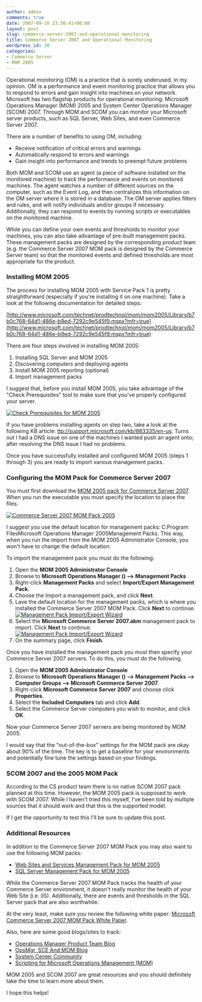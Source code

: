 ```yaml
---
author: admin
comments: true
date: 2007-09-16 23:50:41+00:00
layout: post
slug: commerce-server-2007-and-operational-monitoring
title: Commerce Server 2007 and Operational Monitoring
wordpress_id: 30
categories:
- Commerce Server
- MOM 2005
---
```


Operational monitoring (OM) is a practice that is sorely underused, in my opinion. OM is a performance and event monitoring practice that allows you to respond to errors and gain insight into machines on your network. Microsoft has two flagship products for operational monitoring: Microsoft Operations Manager (MOM) 2005 and System Center Operations Manager (SCOM) 2007. Through MOM and SCOM you can monitor your Microsoft server products, such as SQL Server, Web Sites, and even Commerce Server 2007.

There are a number of benefits to using OM, including:

  * Receive notification of critical errors and warnings
  * Automatically respond to errors and warnings
  * Gain insight into performance and trends to preempt future problems

Both MOM and SCOM use an agent (a piece of software installed on the monitored machine) to track the performance and events on monitored machines. The agent watches a number of different sources on the computer, such as the Event Log, and then centralizes this information on the OM server where it is stored in a database. The OM server applies filters and rules, and will notify individuals and/or groups if necessary. Additionally, they can respond to events by running scripts or executables on the monitored machine.

While you can define your own events and thresholds to monitor your machines, you can also take advantage of pre-built management packs. These management packs are designed by the corresponding product team (e.g. the Commerce Server 2007 MOM pack is designed by the Commerce Server team) so that the monitored events and defined thresholds are most appropriate for the product.

### Installing MOM 2005

The process for installing MOM 2005 with Service Pack 1 is pretty straightforward (especially if you're installing it on one machine). Take a look at the following documentation for detailed steps:

[http://www.microsoft.com/technet/prodtechnol/mom/mom2005/Library/b7b0c768-64d1-486e-b9ed-7292c9e545f9.mspx?mfr=true](http://www.microsoft.com/technet/prodtechnol/mom/mom2005/Library/b7b0c768-64d1-486e-b9ed-7292c9e545f9.mspx?mfr=true)

There are four steps involved in installing MOM 2005:

  1. Installing SQL Server and MOM 2005
  2. Discovering computers and deploying agents
  3. Install MOM 2005 reporting (optional)
  4. Import management packs

I suggest that, before you install MOM 2005, you take advantage of the "Check Prerequisites" tool to make sure that you've properly configured your server. 

[![Check Prerequisites for MOM 2005](http://images.wadewegner.com/wordpress/content/binary/WindowsLiveWriter/39b63fb25a66_8E5F/image_thumb.png)](http://images.wadewegner.com/wordpress/content/binary/WindowsLiveWriter/39b63fb25a66_8E5F/image_2.png)

If you have problems installing agents on step two, take a look at the following KB article: [ttp://support.microsoft.com/kb/883335/en-us](http://support.microsoft.com/kb/883335/en-us). Turns out I had a DNS issue on one of the machines I wanted push an agent onto; after resolving the DNS issue I had no problems. 

Once you have successfully installed and configured MOM 2005 (steps 1 through 3) you are ready to import various management packs. 

### Configuring the MOM Pack for Commerce Server 2007

You must first download the [MOM 2005 pack for Commerce Server 2007](http://www.microsoft.com/downloads/details.aspx?FamilyID=20ac6a26-02cc-4dee-95e5-39ee6dabd751&DisplayLang=en). When you run the executable you must specify the location to place the files.

[![Commerce Server 2007 MOM Pack 2005](http://images.wadewegner.com/wordpress/content/binary/WindowsLiveWriter/39b63fb25a66_8E5F/1_thumb.gif)](http://images.wadewegner.com/wordpress/content/binary/WindowsLiveWriter/39b63fb25a66_8E5F/1_2.gif)

I suggest you use the default location for management packs: C:Program FilesMicrosoft Operations Manager 2005Management Packs. This way, when you run the import from the MOM 2005 Administrator Console, you won't have to change the default location.

To import the management pack you must do the following:

  1. Open the **MOM 2005 Administrator Console**
  2. Browse to **Microsoft Operations Manager (<Computer Name>) **-->** Management Packs**
  3. Right-click **Management Packs** and select **Import/Export Management Pack**.
  4. Choose the Import a management pack, and click **Next**.
  5. Lave the default location for the management packs, which is where you installed the Commerce Server 2007 MOM Pack. Click **Next** to continue.  
[![Management Pack Import/Export Wizard](http://images.wadewegner.com/wordpress/content/binary/WindowsLiveWriter/39b63fb25a66_8E5F/2_thumb.gif)](http://images.wadewegner.com/wordpress/content/binary/WindowsLiveWriter/39b63fb25a66_8E5F/2_2.gif)
  6. Select the **Microsoft Commerce Server 2007.akm** management pack to import. Click **Next** to continue.[![Management Pack Import/Export Wizard](http://images.wadewegner.com/wordpress/content/binary/WindowsLiveWriter/39b63fb25a66_8E5F/3_thumb.gif)](http://images.wadewegner.com/wordpress/content/binary/WindowsLiveWriter/39b63fb25a66_8E5F/3_2.gif)
  7. On the summary page, click **Finish**.

Once you have installed the management pack you must then specify your Commerce Server 2007 servers. To do this, you must do the following.

  1. Open the **MOM 2005 Administrator Console**
  2. Browse to **Microsoft Operations Manager (<Computer Name>) **-->** Management Packs **-->** Computer Groups **-->** Microsoft Commerce Server 2007**.
  3. Right-click **Microsoft Commerce Server 2007** and choose click **Properties**.
  4. Select the **Included Computers** tab and click **Add**.
  5. Select the Commerce Server computers you wish to monitor, and click **OK**.

Now your Commerce Server 2007 servers are being monitored by MOM 2005.

I would say that the "out-of-the-box" settings for the MOM pack are okay about 90% of the time. The key is to get a baseline for your environments and potentially fine tune the settings based on your findings.

### SCOM 2007 and the 2005 MOM Pack

According to the CS product team there is no native SCOM 2007 pack planned at this time. However, the MOM 2005 pack is supposed to work with SCOM 2007. While I haven't tried this myself, I've been told by multiple sources that it should work and that this is the supported model.

If I get the opportunity to test this I'll be sure to update this post.

### Additional Resources

In addition to the Commerce Server 2007 MOM Pack you may also want to use the following MOM packs:

  * [Web Sites and Services Management Pack for MOM 2005](http://www.microsoft.com/downloads/details.aspx?FamilyID=53bc39b6-756b-4f01-b0d2-a8ca9751011f&DisplayLang=en)
  * [SQL Server Management Pack for
 MOM 2005](http://www.microsoft.com/downloads/details.aspx?FamilyID=79f151c7-4d98-4c2b-bf72-ec2b4ae69191&DisplayLang=en)

While the Commerce Server 2007 MOM Pack tracks the health of your Commerce Server environment, it doesn't really monitor the health of your Web Site (i.e. IIS). Additionally, there are events and thresholds in the SQL Server pack that are also worthwhile.

At the very least, make sure you review the following white paper: [Microsoft Commerce Server 2007 MOM Pack White Paper](http://www.microsoft.com/downloads/info.aspx?na=40&p=1&SrcDisplayLang=en&SrcCategoryId=&SrcFamilyId=20ac6a26-02cc-4dee-95e5-39ee6dabd751&u=http%3a%2f%2fgo.microsoft.com%2ffwlink%2f%3fLinkId%3d70629).

Also, here are some good blogs/sites to track:

  * [Operations Manager Product Team Blog](http://blogs.technet.com/momteam/default.aspx)
  * [OpsMgr, SCE And MOM Blog](http://blogs.technet.com/cliveeastwood/default.aspx)
  * [System Center Community](http://momcommunity.com/Default.aspx)
  * [Scripting for Microsoft Operations Management (MOM)](http://www.microsoft.com/technet/scriptcenter/hubs/mom.mspx)

MOM 2005 and SCOM 2007 are great resources and you should definitely take the time to learn more about them.

I hope this helps!
